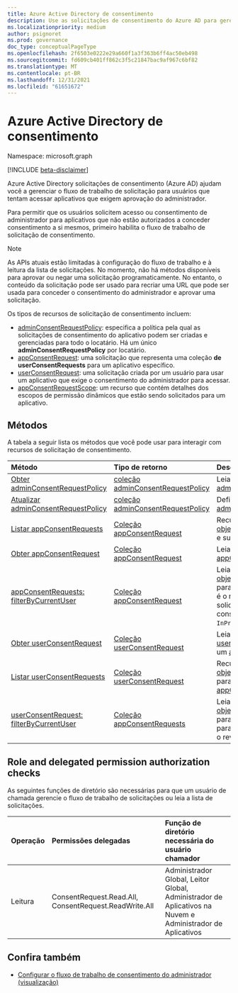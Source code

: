 ```yaml
---
title: Azure Active Directory de consentimento
description: Use as solicitações de consentimento do Azure AD para gerenciar o fluxo de trabalho de solicitação para usuários que tentam acessar aplicativos que exigem consentimento do administrador.
ms.localizationpriority: medium
author: psignoret
ms.prod: governance
doc_type: conceptualPageType
ms.openlocfilehash: 2f6503e0222e29a660f1a3f363b6ff4ac50eb498
ms.sourcegitcommit: fd609cb401ff862c3f5c21847bac9af967c6bf82
ms.translationtype: MT
ms.contentlocale: pt-BR
ms.lasthandoff: 12/31/2021
ms.locfileid: "61651672"
---
```

# <a name="azure-active-directory-consent-requests"></a>Azure Active Directory de consentimento

Namespace: microsoft.graph

[!INCLUDE [beta-disclaimer](../../includes/beta-disclaimer.md)]

Azure Active Directory solicitações de consentimento (Azure AD) ajudam você a gerenciar o fluxo de trabalho de solicitação para usuários que tentam acessar aplicativos que exigem aprovação do administrador.

Para permitir que os usuários solicitem acesso ou consentimento de administrador para aplicativos que não estão autorizados a conceder consentimento a si mesmos, primeiro habilita o fluxo de trabalho de solicitação de consentimento. 

>[!NOTE]
>As APIs atuais estão limitadas à configuração do fluxo de trabalho e à leitura da lista de solicitações. No momento, não há métodos disponíveis para aprovar ou negar uma solicitação programaticamente. No entanto, o conteúdo da solicitação pode ser usado para recriar uma URL que pode ser usada para conceder o consentimento do administrador e aprovar uma solicitação.

Os tipos de recursos de solicitação de consentimento incluem:

* [adminConsentRequestPolicy](../resources/adminconsentrequestpolicy.md): especifica a política pela qual as solicitações de consentimento do aplicativo podem ser criadas e gerenciadas para todo o locatário. Há um único **adminConsentRequestPolicy** por locatário.
* [appConsentRequest](../resources/appconsentrequest.md): uma solicitação que representa uma coleção **de userConsentRequests** para um aplicativo específico.
* [userConsentRequest](../resources/userconsentrequest.md): uma solicitação criada por um usuário para usar um aplicativo que exige o consentimento do administrador para acessar.
* [appConsentRequestScope](../resources/appconsentrequestscope.md): um recurso que contém detalhes dos escopos de permissão dinâmicos que estão sendo solicitados para um aplicativo.  

## <a name="methods"></a>Métodos

A tabela a seguir lista os métodos que você pode usar para interagir com recursos de solicitação de consentimento.

| Método           | Tipo de retorno    |Descrição|
|:---------------|:--------|:----------|
|[Obter adminConsentRequestPolicy](../api/adminconsentrequestpolicy-get.md) | [coleção adminConsentRequestPolicy](adminconsentrequestpolicy.md) | Leia as propriedades do [adminConsentRequestPolicy](adminconsentrequestpolicy.md). |
|[Atualizar adminConsentRequestPolicy](../api/adminconsentrequestpolicy-update.md) | [coleção adminConsentRequestPolicy](adminconsentrequestpolicy.md) | Definir configurações para [adminConsentRequestPolicy](adminconsentrequestpolicy.md). |
|[Listar appConsentRequests ](../api/appconsentapprovalroute-list-appconsentrequests.md) | [Coleção appConsentRequest](appconsentrequest.md) | Recupere uma coleção de [objetos appConsentRequest](appconsentrequest.md) e suas propriedades. |
|[Obter appConsentRequest ](../api/appconsentrequest-get.md) | [Coleção appConsentRequest](appconsentrequest.md) | Leia um [objeto appConsentRequest.](appconsentrequest.md) |
|[appConsentRequests: filterByCurrentUser](../api/appconsentrequest-filterByCurrentUser.md) | [Coleção appConsentRequest](../resources/appconsentrequest.md) | Leia as propriedades dos [objetos appConsentRequest](../resources/appconsentrequest.md) para os quais o usuário atual é o revistor e o status da solicitação de consentimento do usuário é `InProgress` . |
|[Obter userConsentRequest ](../api/userconsentrequest-get.md) | [Coleção userConsentRequest](userconsentrequest.md) | Leia um [objeto userConsentRequest](userconsentrequest.md) para um [appConsentRequest](appconsentrequest.md). |
|[Listar userConsentRequests ](../api/appconsentrequest-list-userconsentrequests.md) | [Coleção userConsentRequest](userconsentrequest.md) | Recupere uma coleção de [objetos userConsentRequest](userconsentrequest.md) para [um appConsentRequest](appconsentrequest.md). |
|[userConsentRequest: filterByCurrentUser](../api/userconsentrequest-filterByCurrentUser.md) | [Coleção appConsentRequests](../resources/userconsentrequest.md) | Leia as propriedades dos [objetos userConsentRequest](../resources/userconsentrequest.md) para [um appConsentRequest](appconsentrequest.md) para o qual o usuário atual é o revistor. |

## <a name="role-and-delegated-permission-authorization-checks"></a>Role and delegated permission authorization checks

As seguintes funções de diretório são necessárias para que um usuário de chamada gerencie o fluxo de trabalho de solicitações ou leia a lista de solicitações.

| Operação | Permissões delegadas | Função de diretório necessária do usuário chamador |
|:------------------|:------------|:--------------------------------------------|
| Leitura | ConsentRequest.Read.All, ConsentRequest.ReadWrite.All | Administrador Global, Leitor Global, Administrador de Aplicativos na Nuvem e Administrador de Aplicativos |

## <a name="see-also"></a>Confira também

- [Configurar o fluxo de trabalho de consentimento do administrador (visualização)](/azure/active-directory/manage-apps/configure-admin-consent-workflow?preserve-view=true)


<!--
{
  "type": "#page.annotation",
  "description": "Service root",
  "keywords": "",
  "section": "documentation",
  "tocPath": "",
  "suppressions": []
}
-->
